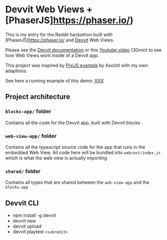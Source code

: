 # Devvit Web Views + [PhaserJS]https://phaser.io/)

This is my entry for the Reddit hackathon built with [PhaserJS]https://phaser.io/ and [Devvit](https://developers.reddit.com/docs) Web Views.

Please see the [Devvit documentation](https://developers.reddit.com/docs) or this [Youtube video](https://www.youtube.com/watch?v=BhbWn8TnXvo) (30min) to see how Web Views work inside of a Devvit app.

This project was inspired by [PixiJS example](https://www.reddit.com/r/Devvit/comments/1h0k7dl/devvit_web_views_pixijs) by Axolotl with my own adaptions.

See here a running example of this demo: [XXX]()

## Project architecture

### `blocks-app/` folder

Contains all the code for the Devvit app, built with Devvit blocks

### `web-view-app/` folder

Contains all the typescript source code for the app that runs in the embedded Web View. All code here will be bundled into `webroot/index.js` which is what the web view is actually importing

### `shared/` folder

Contains all types that are shared between the `web-view-app` and the `blocks-app`

## Devvit CLI

- npm install -g devvit
- devvit new
- devvit upload
- devvit playtest `<subredit>`
